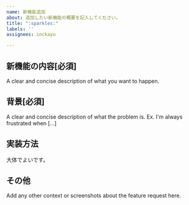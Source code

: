 ```yaml
---
name: 新機能追加
about: 追加したい新機能の概要を記入してください。
title: ":sparkles:"
labels: ''
assignees: inckayu

---
```


## 新機能の内容[必須]
A clear and concise description of what you want to happen.

## 背景[必須]
A clear and concise description of what the problem is. Ex. I'm always frustrated when [...]

## 実装方法
大体でよいです。

## その他
Add any other context or screenshots about the feature request here.
